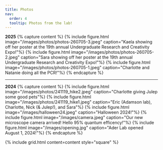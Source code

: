 ```yaml
---
title: Photos
nav:
  order: 4
  tooltip: Photos from the lab!
---
```

**2025**
{% capture content %}
  {% include figure.html image="/images/photos/photos-260705-3.jpeg" caption="Kaela showing off her poster at the 19th annual Undergraduate Research and Creativity Expo!"%}
  {% include figure.html image="/images/photos/photos-260705-2.jpeg" caption="Sara showing off her poster at the 19th annual Undergraduate Research and Creativity Expo!"%}
  {% include figure.html image="/images/photos/photos-260705-1.jpeg" caption="Charlotte and Natanie doing all the PCR!"%}
{% endcapture %}

---
**2024**
{% capture content %}
  {% include figure.html image="/images/photos/241119_hike2.jpeg" caption="Charlotte giving Julep some good pets"%}
  {% include figure.html image="/images/photos/241119_hike1.jpeg" caption="Eric (Adamson lab), Charlotte, Nick (& Julep!), and Sara"%}
  {% include figure.html image="/images/halloween24.jpeg" caption="Halloween 2024!"%}
  {% include figure.html image="/images/camera.jpeg" caption="Our new microscope camera arrived! Hello 95% quantum efficency!"%}
  {% include figure.html image="/images/opening.jpg" caption="Ader Lab opened August 1, 2024!"%}
{% endcapture %}

{%
  include grid.html
  content=content
  style="square"
%}

